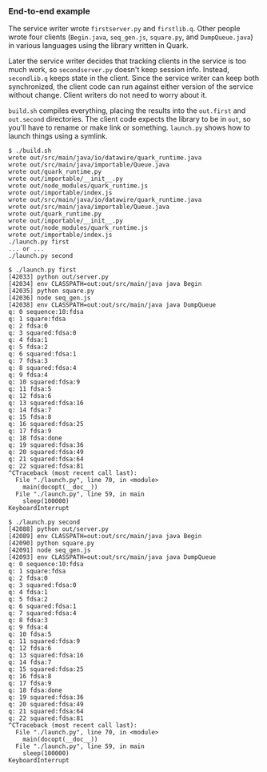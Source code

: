 ### End-to-end example

The service writer wrote `firstserver.py` and `firstlib.q`. Other people wrote four clients (`Begin.java`, `seq_gen.js`, `square.py`, and `DumpQueue.java`) in various languages using the library written in Quark.

Later the service writer decides that tracking clients in the service is too much work, so `secondserver.py` doesn't keep session info. Instead, `secondlib.q` keeps state in the client. Since the service writer can keep both synchronized, the client code can run against either version of the service without change. Client writers do not need to worry about it.

`build.sh` compiles everything, placing the results into the `out.first` and `out.second` directories. The client code expects the library to be in `out`, so you'll have to rename or make link or something. `launch.py` shows how to launch things using a symlink.

```
$ ./build.sh
wrote out/src/main/java/io/datawire/quark_runtime.java
wrote out/src/main/java/importable/Queue.java
wrote out/quark_runtime.py
wrote out/importable/__init__.py
wrote out/node_modules/quark_runtime.js
wrote out/importable/index.js
wrote out/src/main/java/io/datawire/quark_runtime.java
wrote out/src/main/java/importable/Queue.java
wrote out/quark_runtime.py
wrote out/importable/__init__.py
wrote out/node_modules/quark_runtime.js
wrote out/importable/index.js
./launch.py first
... or ...
./launch.py second

$ ./launch.py first
[42033] python out/server.py
[42034] env CLASSPATH=out:out/src/main/java java Begin
[42035] python square.py
[42036] node seq_gen.js
[42038] env CLASSPATH=out:out/src/main/java java DumpQueue
q: 0 sequence:10:fdsa
q: 1 square:fdsa
q: 2 fdsa:0
q: 3 squared:fdsa:0
q: 4 fdsa:1
q: 5 fdsa:2
q: 6 squared:fdsa:1
q: 7 fdsa:3
q: 8 squared:fdsa:4
q: 9 fdsa:4
q: 10 squared:fdsa:9
q: 11 fdsa:5
q: 12 fdsa:6
q: 13 squared:fdsa:16
q: 14 fdsa:7
q: 15 fdsa:8
q: 16 squared:fdsa:25
q: 17 fdsa:9
q: 18 fdsa:done
q: 19 squared:fdsa:36
q: 20 squared:fdsa:49
q: 21 squared:fdsa:64
q: 22 squared:fdsa:81
^CTraceback (most recent call last):
  File "./launch.py", line 70, in <module>
    main(docopt(__doc__))
  File "./launch.py", line 59, in main
    sleep(100000)
KeyboardInterrupt

$ ./launch.py second
[42088] python out/server.py
[42089] env CLASSPATH=out:out/src/main/java java Begin
[42090] python square.py
[42091] node seq_gen.js
[42093] env CLASSPATH=out:out/src/main/java java DumpQueue
q: 0 sequence:10:fdsa
q: 1 square:fdsa
q: 2 fdsa:0
q: 3 squared:fdsa:0
q: 4 fdsa:1
q: 5 fdsa:2
q: 6 squared:fdsa:1
q: 7 squared:fdsa:4
q: 8 fdsa:3
q: 9 fdsa:4
q: 10 fdsa:5
q: 11 squared:fdsa:9
q: 12 fdsa:6
q: 13 squared:fdsa:16
q: 14 fdsa:7
q: 15 squared:fdsa:25
q: 16 fdsa:8
q: 17 fdsa:9
q: 18 fdsa:done
q: 19 squared:fdsa:36
q: 20 squared:fdsa:49
q: 21 squared:fdsa:64
q: 22 squared:fdsa:81
^CTraceback (most recent call last):
  File "./launch.py", line 70, in <module>
    main(docopt(__doc__))
  File "./launch.py", line 59, in main
    sleep(100000)
KeyboardInterrupt
```

